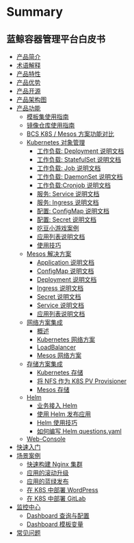 # Summary

## 蓝鲸容器管理平台白皮书
* [产品简介](Introduction/README.md)
* [术语解释](Concepts/Concepts_Terminology.md)
 * [产品特性](Function/features.md)
 * [产品优势](Function/superiority.md)
 * [产品开源](Function/opensource.md)
* [产品架构图](Architecture/Architecture.md)
* [产品功能]()
    * [模板集使用指南](Function/TemplateIntroduce.md)
    * [镜像仓库使用指南](Function/HarborGuide.md)
    * [BCS K8S / Mesos 方案功能对比](Function/K8S_Mesos_compare.md)
    * [Kubernetes 对象管理]()
        * [工作负载: Deployment 说明文档](Function/k8s/workload/deployment.md)
        * [工作负载: StatefulSet 说明文档](Function/k8s/workload/statefulset.md)
        * [工作负载: Job 说明文档](Function/k8s/workload/job.md)
        * [工作负载: DaemonSet 说明文档](Function/k8s/workload/daemonset.md)
        * [工作负载:Cronjob 说明文档](Function/k8s/workload/cronjob.md)
        * [服务: Service 说明文档](Function/k8s/service/service.md)
        * [服务: Ingress 说明文档](Function/k8s/service/ingress.md)
        * [配置: ConfigMap 说明文档](Function/k8s/config/configmap.md)
        * [配置: Secret 说明文档](Function/k8s/config/secret.md)
        * [吃豆小游戏案例](Function/k8s/RumpetrollDoc.md)
        * [应用列表说明文档](Function/k8s/ApplicationDoc.md)
        * [使用技巧](Function/k8s/Skills.md)
    * [Mesos 解决方案]()
        * [Application 说明文档](Function/mesos/application.md)
        * [ConfigMap 说明文档](Function/mesos/configmap.md)
        * [Deployment 说明文档](Function/mesos/deployment.md)
        * [Ingress 说明文档](Function/mesos/ingress.md)
        * [Secret 说明文档](Function/mesos/secret.md)
        * [Service 说明文档](Function/mesos/service.md)
        * [应用列表说明文档](Function/mesos/ApplicationDoc.md)
    * [网络方案集成]()
        * [概述](Function/NetworkSolution/README.md)
        * [Kubernetes 网络方案](Function/NetworkSolution/k8s/kubernetes.md)
        * [LoadBalancer](Function/NetworkSolution/k8s/LoadBalancer.md)
        * [Mesos 网络方案](Function/NetworkSolution/mesos.md)
    * [存储方案集成]()
        * [Kubernetes 存储](Function/StorageSolution/kubernetes.md)
        * [将 NFS 作为 K8S PV Provisioner](Function/StorageSolution/K8s_NFS_Client_Provisioner.md)
        * [Mesos 存储](Function/StorageSolution/mesos.md)
    * [Helm]()
        * [业务接入 Helm](Function/helm/ServiceAccess.md)
        * [使用 Helm 发布应用](Function/helm/Release.md)
        * [Helm 使用技巧](Function/helm/Skills.md)
        * [如何编写 Helm questions.yaml](Function/helm/WriteQuestionsYaml.md)
    * [Web-Console](Function/web_console/Description.md)
* [快速入门](QuickStart/QuickStart.md)
* [场景案例]()
    * [快速构建 Nginx 集群](Scenes/Bcs_deploy_nginx_cluster.md)
    * [应用的滚动升级](Scenes/Bcs_app_Rolling_Update_Deployment.md)
    * [应用的蓝绿发布](Scenes/Bcs_blue_green_deployment.md)
    * [在 K8S 中部署 WordPress](Scenes/Deploy_wordpress.md)
    * [在 K8S 中部署 GitLab](Scenes/Deploy_gitlab_ce.md)
* [监控中心]()
    * [Dashboard 查询与配置](monitor/Dashboard/DashboardSearch.md)
    * [Dashboard 模板变量](monitor/Dashboard/DashboardTemplate.md)
* [常见问题](FAQ/faq.md)
